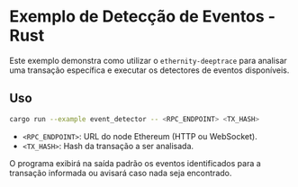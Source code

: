# Exemplo de Detecção de Eventos - Rust

Este exemplo demonstra como utilizar o `ethernity-deeptrace` para analisar uma transação específica e executar os detectores de eventos disponíveis.

## Uso

```bash
cargo run --example event_detector -- <RPC_ENDPOINT> <TX_HASH>
```

- `<RPC_ENDPOINT>`: URL do node Ethereum (HTTP ou WebSocket).
- `<TX_HASH>`: Hash da transação a ser analisada.

O programa exibirá na saída padrão os eventos identificados para a transação informada ou avisará caso nada seja encontrado.

